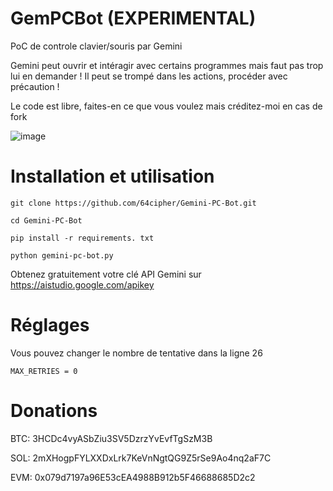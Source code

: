 # GemPCBot (EXPERIMENTAL)
PoC de controle clavier/souris par Gemini


Gemini peut ouvrir et intéragir avec certains programmes mais faut pas trop lui en demander !
Il peut se trompé dans les actions, procéder avec précaution !


Le code est libre, faites-en ce que vous voulez mais créditez-moi en cas de fork

![image](https://github.com/user-attachments/assets/2a69f987-4936-4e50-bbb0-920c2c88695c)

# Installation et utilisation

```git clone https://github.com/64cipher/Gemini-PC-Bot.git```

```cd Gemini-PC-Bot```

```pip install -r requirements. txt```

```python gemini-pc-bot.py```

Obtenez gratuitement votre clé API Gemini sur https://aistudio.google.com/apikey

# Réglages

Vous pouvez changer le nombre de tentative dans la ligne 26

```MAX_RETRIES = 0```


# Donations

BTC: 3HCDc4vyASbZiu3SV5DzrzYvEvfTgSzM3B

SOL: 2mXHogpFYLXXDxLrk7KeVnNgtQG9Z5rSe9Ao4nq2aF7C

EVM: 0x079d7197a96E53cEA4988B912b5F46688685D2c2
